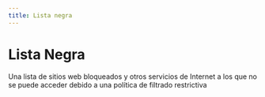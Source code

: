 ```yaml
---
title: Lista negra
---
```

# Lista Negra

Una lista de sitios web bloqueados y otros servicios de Internet a los que no se puede acceder debido a una política de filtrado restrictiva